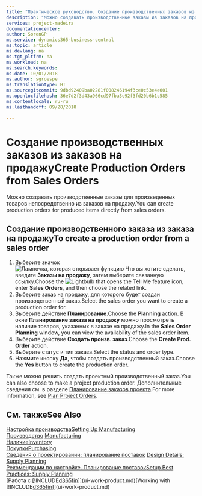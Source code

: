 ```yaml
---
title: "Практическое руководство. Создание производственных заказов из заказов на продажу | Документы Майкрософт"
description: "Можно создавать производственные заказы из заказов на продажу в области приложения \"Продажи и маркетинг\"."
services: project-madeira
documentationcenter: 
author: SorenGP
ms.service: dynamics365-business-central
ms.topic: article
ms.devlang: na
ms.tgt_pltfrm: na
ms.workload: na
ms.search.keywords: 
ms.date: 10/01/2018
ms.author: sgroespe
ms.translationtype: HT
ms.sourcegitcommit: 9dbd92409ba02281f008246194f3ce0c53e4e001
ms.openlocfilehash: 36e7d2f3d43a966cd97fba3c92f3fd20b6b1c585
ms.contentlocale: ru-ru
ms.lasthandoff: 09/28/2018

---
```

# <a name="create-production-orders-from-sales-orders"></a><span data-ttu-id="e6b3e-103">Создание производственных заказов из заказов на продажу</span><span class="sxs-lookup"><span data-stu-id="e6b3e-103">Create Production Orders from Sales Orders</span></span>
<span data-ttu-id="e6b3e-104">Можно создавать производственные заказы для произведенных товаров непосредственно из заказов на продажу.</span><span class="sxs-lookup"><span data-stu-id="e6b3e-104">You can create production orders for produced items directly from sales orders.</span></span>  

## <a name="to-create-a-production-order-from-a-sales-order"></a><span data-ttu-id="e6b3e-105">Создание производственного заказа из заказа на продажу</span><span class="sxs-lookup"><span data-stu-id="e6b3e-105">To create a production order from a sales order</span></span>  

1.  <span data-ttu-id="e6b3e-106">Выберите значок ![Лампочка, которая открывает функцию Что вы хотите сделать](media/ui-search/search_small.png "Что вы хотите сделать"), введите **Заказы на продажу**, затем выберите связанную ссылку.</span><span class="sxs-lookup"><span data-stu-id="e6b3e-106">Choose the ![Lightbulb that opens the Tell Me feature](media/ui-search/search_small.png "Tell me what you want to do") icon, enter **Sales Orders**, and then choose the related link.</span></span>  
2.  <span data-ttu-id="e6b3e-107">Выберите заказ на продажу, для которого будет создан производственный заказ.</span><span class="sxs-lookup"><span data-stu-id="e6b3e-107">Select the sales order you want to create a production order for.</span></span>  
3.  <span data-ttu-id="e6b3e-108">Выберите действие **Планирование**.</span><span class="sxs-lookup"><span data-stu-id="e6b3e-108">Choose the **Planning** action.</span></span> <span data-ttu-id="e6b3e-109">В окне **Планирование заказа на продажу** можно просмотреть наличие товаров, указанных в заказе на продажу.</span><span class="sxs-lookup"><span data-stu-id="e6b3e-109">In the **Sales Order Planning** window, you can view the availability of the sales order item.</span></span>  
4.  <span data-ttu-id="e6b3e-110">Выберите действие **Создать произв. заказ**.</span><span class="sxs-lookup"><span data-stu-id="e6b3e-110">Choose the **Create Prod. Order** action.</span></span>  
5.  <span data-ttu-id="e6b3e-111">Выберите статус и тип заказа.</span><span class="sxs-lookup"><span data-stu-id="e6b3e-111">Select the status and order type.</span></span>  
6.  <span data-ttu-id="e6b3e-112">Нажмите кнопку **Да**, чтобы создать производственный заказ.</span><span class="sxs-lookup"><span data-stu-id="e6b3e-112">Choose the **Yes** button to create the production order.</span></span>

<span data-ttu-id="e6b3e-113">Также можно решить создать проектный производственный заказ.</span><span class="sxs-lookup"><span data-stu-id="e6b3e-113">You can also choose to make a project production order.</span></span> <span data-ttu-id="e6b3e-114">Дополнительные сведения см. в разделе [Планирование заказов проекта](production-how-to-plan-project-orders.md).</span><span class="sxs-lookup"><span data-stu-id="e6b3e-114">For more information, see [Plan Project Orders](production-how-to-plan-project-orders.md).</span></span>   

## <a name="see-also"></a><span data-ttu-id="e6b3e-115">См. также</span><span class="sxs-lookup"><span data-stu-id="e6b3e-115">See Also</span></span>  
[<span data-ttu-id="e6b3e-116">Настройка производства</span><span class="sxs-lookup"><span data-stu-id="e6b3e-116">Setting Up Manufacturing</span></span>](production-configure-production-processes.md)  
<span data-ttu-id="e6b3e-117">[Производство](production-manage-manufacturing.md)  </span><span class="sxs-lookup"><span data-stu-id="e6b3e-117">[Manufacturing](production-manage-manufacturing.md)  </span></span>  
[<span data-ttu-id="e6b3e-118">Наличие</span><span class="sxs-lookup"><span data-stu-id="e6b3e-118">Inventory</span></span>](inventory-manage-inventory.md)  
[<span data-ttu-id="e6b3e-119">Покупки</span><span class="sxs-lookup"><span data-stu-id="e6b3e-119">Purchasing</span></span>](purchasing-manage-purchasing.md)  
<span data-ttu-id="e6b3e-120">[Сведения о проектировании: планирование поставок](design-details-supply-planning.md) </span><span class="sxs-lookup"><span data-stu-id="e6b3e-120">[Design Details: Supply Planning](design-details-supply-planning.md) </span></span>  
[<span data-ttu-id="e6b3e-121">Рекомендации по настройке. Планирование поставок</span><span class="sxs-lookup"><span data-stu-id="e6b3e-121">Setup Best Practices: Supply Planning</span></span>](setup-best-practices-supply-planning.md)  
<span data-ttu-id="e6b3e-122">[Работа с [!INCLUDE[d365fin](includes/d365fin_md.md)]](ui-work-product.md)</span><span class="sxs-lookup"><span data-stu-id="e6b3e-122">[Working with [!INCLUDE[d365fin](includes/d365fin_md.md)]](ui-work-product.md)</span></span>

